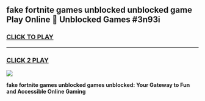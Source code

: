 
## fake fortnite games unblocked unblocked game Play Online 👋 Unblocked Games #3n93i
<h3>
<a href="https://premium.freeplayer.one?title=fake_fortnite_games_unblocked&ref=21F">CLICK TO PLAY</a></h3>
<hr>

<h3>
<a href="https://premium.freeplayer.one?title=fake_fortnite_games_unblocked&ref=21F">CLICK 2 PLAY</a>
  
</h3>

<a href="https://premium.freeplayer.one?title=fake_fortnite_games_unblocked&ref=21F/"><img src="https://clearcache.store/games.png"></a>


**fake fortnite games unblocked games unblocked: Your Gateway to Fun and Accessible Online Gaming**
